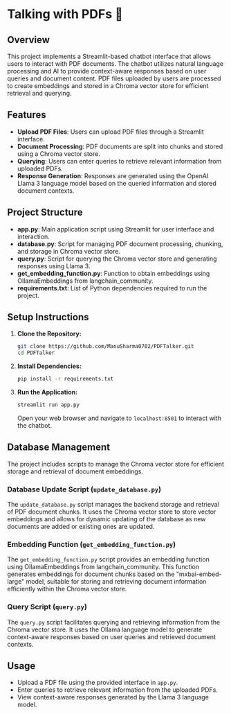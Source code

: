 # Talking with PDFs 🤖

## Overview
This project implements a Streamlit-based chatbot interface that allows users to interact with PDF documents. The chatbot utilizes natural language processing and AI to provide context-aware responses based on user queries and document content. PDF files uploaded by users are processed to create embeddings and stored in a Chroma vector store for efficient retrieval and querying.

## Features
- **Upload PDF Files**: Users can upload PDF files through a Streamlit interface.
- **Document Processing**: PDF documents are split into chunks and stored using a Chroma vector store.
- **Querying**: Users can enter queries to retrieve relevant information from uploaded PDFs.
- **Response Generation**: Responses are generated using the OpenAI Llama 3 language model based on the queried information and stored document contexts.

## Project Structure
- **app.py**: Main application script using Streamlit for user interface and interaction.
- **database.py**: Script for managing PDF document processing, chunking, and storage in Chroma vector store.
- **query.py**: Script for querying the Chroma vector store and generating responses using Llama 3.
- **get_embedding_function.py**: Function to obtain embeddings using OllamaEmbeddings from langchain_community.
- **requirements.txt**: List of Python dependencies required to run the project.

## Setup Instructions
1. **Clone the Repository:**
   ```bash
   git clone https://github.com/ManuSharma0702/PDFTalker.git
   cd PDFTalker
   ```

2. **Install Dependencies:**
   ```bash
   pip install -r requirements.txt
   ```

3. **Run the Application:**
   ```bash
   streamlit run app.py
   ```
   Open your web browser and navigate to `localhost:8501` to interact with the chatbot.

## Database Management
The project includes scripts to manage the Chroma vector store for efficient storage and retrieval of document embeddings.

### Database Update Script (`update_database.py`)
The `update_database.py` script manages the backend storage and retrieval of PDF document chunks. It uses the Chroma vector store to store vector embeddings and allows for dynamic updating of the database as new documents are added or existing ones are updated.

### Embedding Function (`get_embedding_function.py`)
The `get_embedding_function.py` script provides an embedding function using OllamaEmbeddings from langchain_community. This function generates embeddings for document chunks based on the "mxbai-embed-large" model, suitable for storing and retrieving document information efficiently within the Chroma vector store.

### Query Script (`query.py`)
The `query.py` script facilitates querying and retrieving information from the Chroma vector store. It uses the Ollama language model to generate context-aware responses based on user queries and retrieved document contexts.

## Usage
- Upload a PDF file using the provided interface in `app.py`.
- Enter queries to retrieve relevant information from the uploaded PDFs.
- View context-aware responses generated by the Llama 3 language model.
